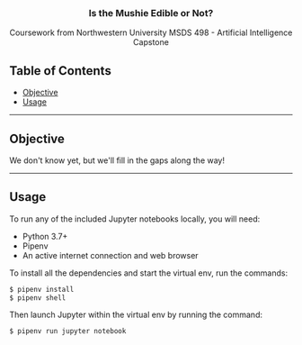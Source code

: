 <!-- HEADER -->
<br />
<p align="center">
  <h3 align="center">Is the Mushie Edible or Not?</h3>
  <p align="center">
     Coursework from Northwestern University MSDS 498 - Artificial Intelligence Capstone
</p>


## Table of Contents
* [Objective](#about-the-course)
* [Usage](#usage)


---
## Objective
We don't know yet, but we'll fill in the gaps along the way!

---
## Usage
To run any of the included Jupyter notebooks locally, you will need:
* Python 3.7+
* Pipenv
* An active internet connection and web browser

To install all the dependencies and start the virtual env, run the commands:
```sh
$ pipenv install
$ pipenv shell
```
Then launch Jupyter within the virtual env by running the command:
```sh
$ pipenv run jupyter notebook
```
